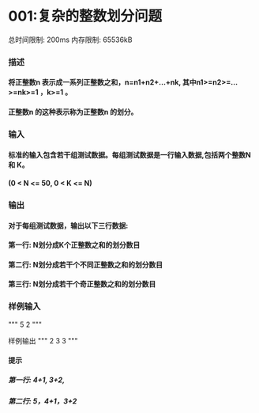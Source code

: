 
# 001:复杂的整数划分问题
总时间限制: 200ms 内存限制: 65536kB
### 描述
#### 将正整数n 表示成一系列正整数之和，n=n1+n2+…+nk, 其中n1>=n2>=…>=nk>=1 ，k>=1 。
#### 正整数n 的这种表示称为正整数n 的划分。

### 输入
#### 标准的输入包含若干组测试数据。每组测试数据是一行输入数据,包括两个整数N 和 K。
#### (0 < N <= 50, 0 < K <= N)
### 输出
#### 对于每组测试数据，输出以下三行数据:
#### 第一行: N划分成K个正整数之和的划分数目
#### 第二行: N划分成若干个不同正整数之和的划分数目
#### 第三行: N划分成若干个奇正整数之和的划分数目
### 样例输入
"""
5 2
"""

样例输出
"""
2
3
3
"""

#### 提示
##### 第一行: 4+1, 3+2,
##### 第二行: 5，4+1，3+2

